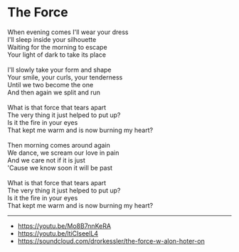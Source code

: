 # The Force

When evening comes I'll wear your dress\
I'll sleep inside your silhouette\
Waiting for the morning to escape\
Your light of dark to take its place\
\
I'll slowly take your form and shape\
Your smile, your curls, your tenderness\
Until we two become the one\
And then again we split and run\
\
What is that force that tears apart\
The very thing it just helped to put up?\
Is it the fire in your eyes\
That kept me warm and is now burning my heart?\
\
Then morning comes around again\
We dance, we scream our love in pain\
And we care not if it is just\
'Cause we know soon it will be past\
\
What is that force that tears apart\
The very thing it just helped to put up?\
Is it the fire in your eyes\
That kept me warm and is now burning my heart?

---
- https://youtu.be/Mo8B7nnKeRA
- https://youtu.be/ltiCIseelL4
- https://soundcloud.com/drorkessler/the-force-w-alon-hoter-on
